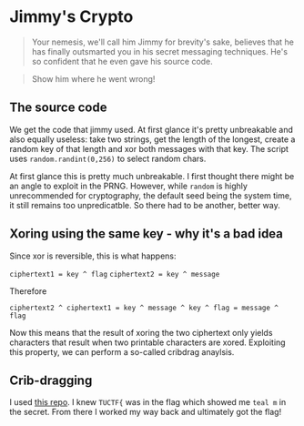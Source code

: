 # Jimmy's Crypto

> Your nemesis, we'll call him Jimmy for brevity's sake, believes that he has finally outsmarted you in his secret messaging techniques.
He's so confident that he even gave his source code.

>Show him where he went wrong!

## The source code

We get the code that jimmy used. At first glance it's pretty unbreakable and also equally useless: take two strings, get the length of the longest, create a random key of that length and xor both messages with that key. The script uses ```random.randint(0,256)``` to select random chars. 

At first glance this is pretty much unbreakable. I first thought there might be an angle to exploit in the PRNG. However, while ```random``` is highly unrecommended for cryptography, the default seed being the system time, it still remains too unpredicatble. So there had to be another, better way.

## Xoring using the same key - why it's a bad idea

Since xor is reversible, this is what happens:

```ciphertext1 = key ^ flag```
```ciphertext2 = key ^ message```

Therefore

```ciphertext2 ^ ciphertext1 = key ^ message ^ key ^ flag = message ^ flag```

Now this means that the result of xoring the two ciphertext only yields characters that result when two printable characters are xored. Exploiting this property, we can perform a so-called cribdrag anaylsis.

## Crib-dragging

I used [this repo](https://github.com/SpiderLabs/cribdrag). I knew ```TUCTF{``` was in the flag which showed me ```teal m``` in the secret. From there I worked my way back and ultimately got the flag!
